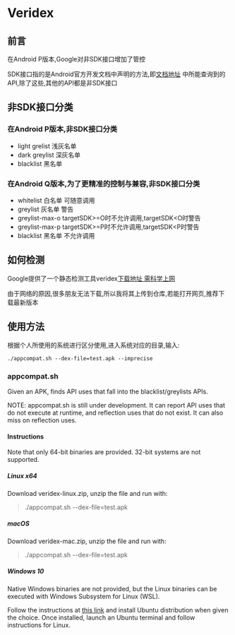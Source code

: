 
# Veridex

## 前言
在Android P版本,Google对非SDK接口增加了管控

SDK接口指的是Android官方开发文档中声明的方法,即[文档地址](https://developer.android.google.cn/reference/packages) 中所能查询到的API,除了这些,其他的API都是非SDK接口


## 非SDK接口分类

### 在Android P版本,非SDK接口分类

* light grelist 浅灰名单 
* dark greylist 深灰名单
* blacklist 黑名单

### 在Android Q版本,为了更精准的控制与兼容,非SDK接口分类

* whitelist 白名单 可随意调用
* greylist 灰名单  警告
* greylist-max-o  targetSDK>=O时不允许调用,targetSDK<O时警告
* greylist-max-p targetSDK>=P时不允许调用,targetSDK<P时警告
* blacklist 黑名单 不允许调用

## 如何检测

Google提供了一个静态检测工具veridex[下载地址 需科学上网](https://android.googlesource.com/platform/prebuilts/runtime/+/master/appcompat) 

由于网络的原因,很多朋友无法下载,所以我将其上传到仓库,若能打开网页,推荐下载最新版本


## 使用方法

根据个人所使用的系统进行区分使用,进入系统对应的目录,输入:

```
./appcompat.sh --dex-file=test.apk --imprecise

```



### appcompat.sh

Given an APK, finds API uses that fall into the blacklist/greylists APIs.

NOTE: appcompat.sh is still under development. It can report
API uses that do not execute at runtime, and reflection uses
that do not exist. It can also miss on reflection uses.

#### Instructions

Note that only 64-bit binaries are provided. 32-bit systems are not supported.

##### Linux x64

Download veridex-linux.zip, unzip the file and run with:
> ./appcompat.sh --dex-file=test.apk

##### macOS

Download veridex-mac.zip, unzip the file and run with:
> ./appcompat.sh --dex-file=test.apk

##### Windows 10

Native Windows binaries are not provided, but the Linux binaries can be executed
with Windows Subsystem for Linux (WSL).

Follow the instructions at [this
link](https://docs.microsoft.com/en-us/windows/wsl/install-win10) and install
Ubuntu distribution when given the choice. Once installed, launch an Ubuntu
terminal and follow instructions for Linux.